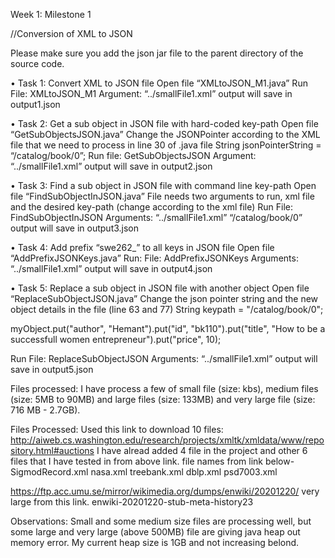 
Week 1: Milestone 1

//Conversion of XML to JSON

Please make sure you add the json jar file to the parent directory of the source code.

•	Task 1: Convert XML to JSON file
Open file “XMLtoJSON_M1.java”
Run
File: XMLtoJSON_M1
Argument: “../smallFile1.xml”
output will save in output1.json

•	Task 2: Get a sub object in JSON file with hard-coded key-path
Open file “GetSubObjectsJSON.java”
Change the JSONPointer according to the XML file that we need to process in line 30 of .java file
String jsonPointerString = “/catalog/book/0”;
Run 
file: GetSubObjectsJSON
Argument: “../smallFile1.xml”
output will save in output2.json

•	Task 3: Find a sub object in JSON file with command line key-path
Open file “FindSubObjectInJSON.java”
File needs two arguments to run, xml file and the desired key-path (change according to the xml file)
Run
File: FindSubObjectInJSON
Arguments: “../smallFile1.xml” “/catalog/book/0”
output will save in output3.json

•	Task 4: Add prefix “swe262_” to all keys in JSON file
Open file “AddPrefixJSONKeys.java”
Run:
File: AddPrefixJSONKeys
Arguments: “../smallFile1.xml”
output will save in output4.json

•	Task 5: Replace a sub object in JSON file with another object
Open file “ReplaceSubObjectJSON.java”
Change the json pointer string and the new object details in the file (line 63 and 77)
String keypath = "/catalog/book/0";

myObject.put("author", "Hemant").put("id", "bk110").put("title", "How to be a successfull women entrepreneur").put("price", 10);

Run
File: ReplaceSubObjectJSON
Arguments: “../smallFile1.xml”
output will save in output5.json


Files processed:
I have process a few of small file (size: kbs), medium files (size: 5MB to 90MB) and large files (size: 133MB) and very large file (size: 716 MB - 2.7GB). 


Files Processed:
Used this link to download 10 files: http://aiweb.cs.washington.edu/research/projects/xmltk/xmldata/www/repository.html#auctions
I have alread added 4 file in the project and other 6 files that I have tested in from above link. file names from link below-
SigmodRecord.xml
nasa.xml
treebank.xml
dblp.xml
psd7003.xml

https://ftp.acc.umu.se/mirror/wikimedia.org/dumps/enwiki/20201220/ very large from this link.
enwiki-20201220-stub-meta-history23

Observations:
Small and some medium size files are processing well, but some large and very large (above 500MB) file are giving java heap out memory error. My current heap size is 1GB and not increasing belond.





